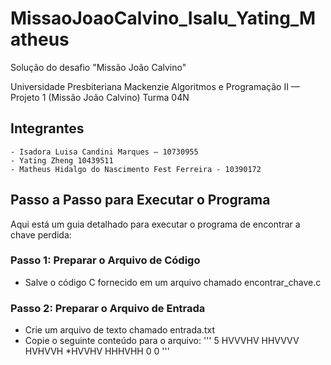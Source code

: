 # MissaoJoaoCalvino_Isalu_Yating_Matheus
Solução do desafio "Missão João Calvino"

Universidade Presbiteriana Mackenzie
Algoritmos e Programação II — Projeto 1 (Missão João Calvino)
Turma 04N

## Integrantes
    - Isadora Luisa Candini Marques — 10730955
    - Yating Zheng 10439511
    - Matheus Hidalgo do Nascimento Fest Ferreira - 10390172
    
## Passo a Passo para Executar o Programa
Aqui está um guia detalhado para executar o programa de encontrar a chave perdida:
### Passo 1: Preparar o Arquivo de Código
* Salve o código C fornecido em um arquivo chamado encontrar_chave.c
### Passo 2: Preparar o Arquivo de Entrada
* Crie um arquivo de texto chamado entrada.txt
* Copie o seguinte conteúdo para o arquivo:
  '''
    5
    HVVVHV
    HHVVVV
    HVHVVH
    *HVVHV
    HHHVHH
    0 0
  '''

